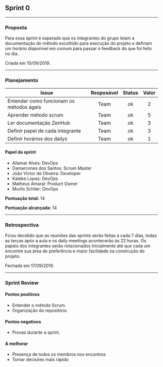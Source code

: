 ## Sprint 0

---

### Proposta

Para essa sprint é esperado que os integrantes do grupo leiam a documentação do método escolhido para execução do projeto e definam um horário disponível em comum para passar o feedback do que foi feito no dia.

Criada em 10/09/2019.

-----

### Planejamento

**Issue** | **Resposável** | **Status** | **Valor** 
--------- | :------------: | :--------: | :-------:
Entender como funcionam os métodos ágeis | Team | ok | 2
Aprender método scrum | Team | ok | 5
Ler documentação ZenHub | Team | ok | 3
Definir papel de cada integrante | Team | ok | 3
Definir horários dos dailys | Team | ok | 1

#### Papel da sprint

* Ailamar Alves: DevOps
* Damarcones dos Santos: Scrum Master
* João Victor de Oliveira: Developer
* Kalebe Lopes: DevOps
* Matheus Amaral: Product Owner
* Murilo Schiler: DevOps


**Pontuação total:** 14

**Pontuação alcançada:** 14

-----

### Retrospectiva

Ficou decidido que as reuniões das sprints serão feitas a cada 7 dias, todas as terças após a aula e os daily meetings acontecerão às 22 horas. Os papeis dos integrantes serão rotacionados inicialmente até que cada um encontre sua área de preferência e maior facilidade na construção do projeto. 

Fechada em 17/09/2019.

-----

### Sprint Review

#### Pontos positivos
* Entender o método Scrum.
* Organização do repositório

#### Pontos negativos
* Provas durante a sprint.

#### A melhorar
* Presença de todos os membros nos encontros
* Tomar decisões mais rápido
